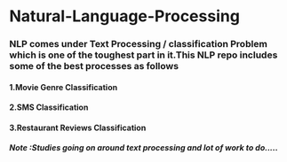 # Natural-Language-Processing
### NLP comes under Text Processing / classification Problem which is one of the toughest part in it.This NLP repo includes some of the best processes as follows
#### 1.Movie Genre Classification 
#### 2.SMS Classification
#### 3.Restaurant Reviews Classification
##### Note :Studies going on around text processing and lot of work to do.....
